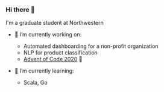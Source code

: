 ### Hi there 👋

I'm a graduate student at Northwestern 

- 🔭 I’m currently working on:
  - Automated dashboarding for a non-profit organization
  - NLP for product classification
  - [Advent of Code 2020](https://github.com/Sara-ShiHo/aoc-2020) 🎁
  
- 🌱 I’m currently learning:
  - Scala, Go
